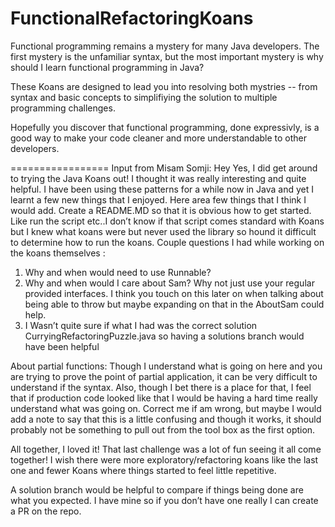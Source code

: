 # FunctionalRefactoringKoans

Functional programming remains a mystery for many Java developers.  The first mystery is the unfamiliar syntax, but the most 
important mystery is why should I learn functional programming in Java?

These Koans are designed to lead you into resolving both mystries -- from syntax and basic concepts to simplifiying the
solution to multiple programming challenges.

Hopefully you discover that functional programming, done expressivly, is a good way to make your code cleaner and more 
understandable to other developers.

=================
Input from Misam Somji:
Hey Yes, I did get around to trying the Java Koans out! I thought it was really interesting and quite helpful. I have been using these patterns for a while now in Java and yet I learnt a few new things that I enjoyed. Here area few things that I think I would add.
Create a README.MD so that it is obvious how to get started. Like run the script etc..I don’t know if that script comes standard with Koans but I knew what koans were but never used the library so hound it difficult to determine how to run the koans.
Couple questions I had while working on the koans themselves :
1. Why and when would need to use Runnable?
2. Why and when would I care about Sam? Why not just use your regular provided interfaces. I think you touch on this later on when talking about being able to throw but maybe expanding on that in the AboutSam could help.
3. I Wasn’t quite sure if what I had was the correct solution CurryingRefactoringPuzzle.java so having a solutions branch would have been helpful


About partial functions:
Though I understand what is going on here and you are trying to prove the point of partial application, it can be very difficult to understand if the syntax. Also, though I bet there is a place for that, I feel that if production code looked like that I would be having a hard time really understand what was going on. Correct me if am wrong, but maybe I would add a note to say that this is a little confusing and though it works, it should probably not be something to pull out from the tool box as the first option.

All together, I loved it! That last challenge was a lot of fun seeing it all come together! I wish there were more exploratory/refactoring koans like the last one and fewer Koans where things started to feel little repetitive.

A solution branch would be helpful to compare if things being done are what you expected. I have mine so if you don’t have one really I can create a PR on the repo.
